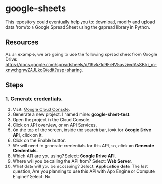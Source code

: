 # google-sheets

This repository could eventually help you to: download, modify and upload data from/to a Google Spread Sheet using the gspread library in Python.

## Resources

As an example, we are going to use the following spread sheet from Google Drive: https://docs.google.com/spreadsheets/d/19v5Zlc9FrHV5avziwdAsSBlki_m-xnwohgnwZAJLkoQ/edit?usp=sharing.

## Steps

### 1. Generate credentials.

1. Visit: [Google Cloud Console](https://console.cloud.google.com/).
2. Generate a new project. I named mine: **google-sheet-test**.
3. Open the project in the Cloud Console.
4. Click on API overview, or on API Services.
5. On the top of the screen, inside the search bar, look for **Google Drive API**, click on it.
6. Click on the Enable button.
7. We will need to generate credentials for this API, so, click on **Generate Credentials**.
8. Which API are you using? Select: **Google Drive API**.
9. Where will you be calling the API from? Select: **Web Server**.
10. What data will you be accessing? Select: **Application data**. The last question, Are you planning to use this API with App Engine or Compute Engine? Select: No.


